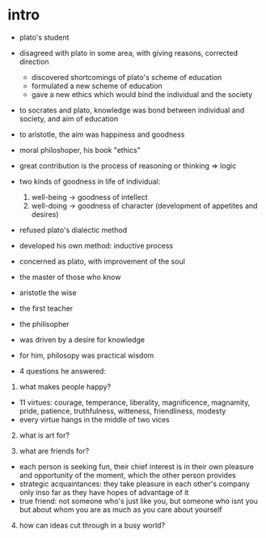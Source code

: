 # intro

- plato's student 
- disagreed with plato in some area, with giving reasons, corrected direction
  - discovered shortcomings of plato's scheme of education
  - formulated a new scheme of education
  - gave a new ethics which would bind the individual and the society

- to socrates and plato, knowledge was bond between individual and society, and aim of education
- to aristotle, the aim was happiness and goodness

- moral philoshoper, his book "ethics"
- great contribution is the process of reasoning or thinking => logic

- two kinds of goodness in life of individual:
  1. well-being -> goodness of intellect 
  2. well-doing -> goodness of character (development of appetites and desires)

- refused plato's dialectic method
- developed his own method: inductive process

- concerned as plato, with improvement of the soul 

- the master of those who know
- aristotle the wise
- the first teacher
- the philisopher

- was driven by a desire for knowledge

- for him, philosopy was practical wisdom

- 4 questions he answered:

1. what makes people happy?
  - 11 virtues: courage, temperance, liberality, magnificence, magnamity, pride,
    patience, truthfulness, witteness, friendliness, modesty
  - every virtue hangs in the middle of two vices

2. what is art for?

3. what are friends for?
  - each person is seeking fun, their chief interest is in their own pleasure
    and opportunity of the moment, which the other person provides
  - strategic acquaintances: they take pleasure in each other's company only
    inso far as they have hopes of advantage of it
  - true friend: not someone who's just like you, but someone who isnt you but
    about whom you are as much as you care about yourself

4. how can ideas cut through in a busy world?
